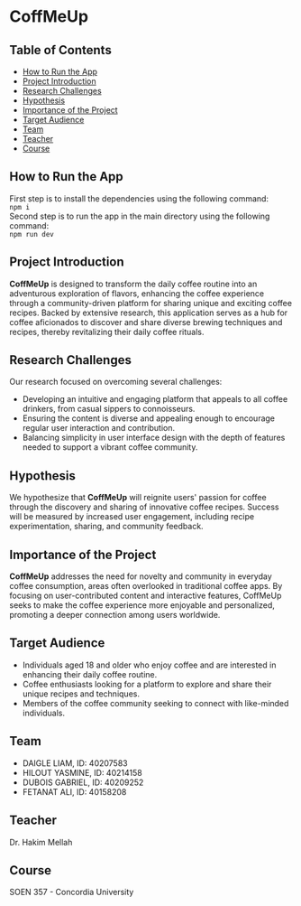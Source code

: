 # CoffMeUp

## Table of Contents
- [How to Run the App](#How-to-run-the-app)
- [Project Introduction](#project-introduction)
- [Research Challenges](#research-challenges)
- [Hypothesis](#hypothesis)
- [Importance of the Project](#importance-of-the-project)
- [Target Audience](#target-audience)
- [Team](#team)
- [Teacher](#teacher)
- [Course](#course)

## How to Run the App
First step is to install the dependencies using the following command:<br>
```npm i```<br>
Second step is to run the app in the main directory using the following command:<br>
```npm run dev```
## Project Introduction
**CoffMeUp** is designed to transform the daily coffee routine into an adventurous exploration of flavors, enhancing the coffee experience through a community-driven platform for sharing unique and exciting coffee recipes. Backed by extensive research, this application serves as a hub for coffee aficionados to discover and share diverse brewing techniques and recipes, thereby revitalizing their daily coffee rituals.

## Research Challenges
Our research focused on overcoming several challenges:
- Developing an intuitive and engaging platform that appeals to all coffee drinkers, from casual sippers to connoisseurs.
- Ensuring the content is diverse and appealing enough to encourage regular user interaction and contribution.
- Balancing simplicity in user interface design with the depth of features needed to support a vibrant coffee community.

## Hypothesis
We hypothesize that **CoffMeUp** will reignite users' passion for coffee through the discovery and sharing of innovative coffee recipes. Success will be measured by increased user engagement, including recipe experimentation, sharing, and community feedback.

## Importance of the Project
**CoffMeUp** addresses the need for novelty and community in everyday coffee consumption, areas often overlooked in traditional coffee apps. By focusing on user-contributed content and interactive features, CoffMeUp seeks to make the coffee experience more enjoyable and personalized, promoting a deeper connection among users worldwide.

## Target Audience
- Individuals aged 18 and older who enjoy coffee and are interested in enhancing their daily coffee routine.
- Coffee enthusiasts looking for a platform to explore and share their unique recipes and techniques.
- Members of the coffee community seeking to connect with like-minded individuals.

## Team
- DAIGLE LIAM, ID: 40207583
- HILOUT YASMINE, ID: 40214158
- DUBOIS GABRIEL, ID: 40209252
- FETANAT ALI, ID: 40158208

## Teacher
Dr. Hakim Mellah

## Course
SOEN 357 - Concordia University
